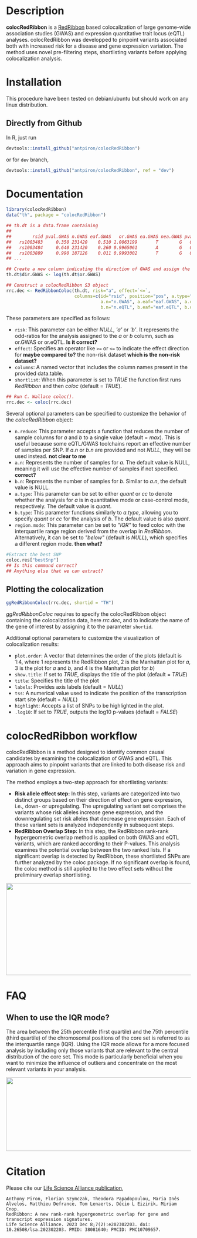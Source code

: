 # Description

__colocRedRibbon__ is a [RedRibbon](https://github.com/antpiron/RedRibbon) based colocalization of large genome-wide association studies (GWAS) and expression quantitative trait locus (eQTL) analyses. colocRedRibbon was developped to pinpoint variants associated both with increased risk for a disease and gene expression variation. The method uses novel pre-filtering steps, shortlisting variants before applying colocalization analysis. 


# Installation

This procedure have been tested on debian/ubuntu but should work on any linux distribution.

## Directly from Github

In R, just run

```R
devtools::install_github("antpiron/colocRedRibbon")
```

or for `dev` branch,

```R
devtools::install_github("antpiron/colocRedRibbon", ref = "dev")
```

# Documentation

```R
library(colocRedRibbon)
data("th", package = "colocRedRibbon")

## th.dt is a data.frame containing
## 
##        rsid pval.GWAS n.GWAS eaf.GWAS   or.GWAS ea.GWAS nea.GWAS pval.eQTL       pos n.eQTL zscore.eQTL ea.eQTL nea.eQTL eaf.eQTL
##   rs1003483     0.350 231420    0.510 1.0063199       T        G   0.68710   2167543    404       0.403       T        G    0.510
##   rs1003484     0.640 231420    0.260 0.9965061       A        G   0.92180   2167618    404      -0.098       A        G    0.260
##   rs1003889     0.990 187126    0.011 0.9993002       T        G   0.58720   1970108    317       0.543       T        G    0.011
## ...

## Create a new column indicating the direction of GWAS and assign the logarithms of the odds ratio of GWAS
th.dt$dir.GWAS <- log(th.dt$or.GWAS)

## Construct a colocRedRibbon S3 object
rrc.dec <- RedRibbonColoc(th.dt, risk="a", effect=`<=`,
                          columns=c(id="rsid", position="pos", a.type="cc", a="pval.GWAS", b="pval.eQTL",
                                    a.n="n.GWAS", a.eaf="eaf.GWAS", a.dir="dir.GWAS", 
                                    b.n="n.eQTL", b.eaf="eaf.eQTL", b.dir="zscore.eQTL"))
```
These parameters are specified as follows: <br/> 
*  ```risk```: This parameter can be either _NULL_, _'a'_ or _'b'_. It represents the odd-ratios for the analysis assigned to the _a_ or _b_ column, such as or.GWAS or or.eQTL. __Is it correct?__
*  ```effect```: Specifies an operator like `>=` or `<=` to indicate the effect direction for __maybe compared to?__ the non-risk dataset __which is the non-risk dataset?__
*  ```columns```: A named vector that includes the column names present in the provided data.table.
*  ```shortlist```: When this parameter is set to _TRUE_ the function first runs _RedRibbon_ and then _coloc_ (default = _TRUE_).

```R
## Run C. Wallace coloc(). 
rrc.dec <- coloc(rrc.dec)
```
Several optional parameters can be specified to customize the behavior of the _colocRedRibbon_ object: <br/> 
*  ```n.reduce```: This parameter accepts a function that reduces the number of sample columns for _a_ and _b_ to a single value (default = _max_). This is useful because some eQTL/GWAS toolchains report an effective number of samples per SNP. If _a.n_ or _b.n_ are provided and not _NULL_, they will be used instead.  __not clear to me__
*  ```a.n```: Represents the number of samples for _a_. The default value is NULL, meaning it will use the effective number of samples if not specified. __correct?__
*   ```b.n```: Represents the number of samples for _b_. Similar to _a.n_, the default value is NULL.
*   ```a.type```: This parameter can be set to either _quant_ or _cc_ to denote whether the analysis for _a_ is in quantitative mode or case-control mode, respectively. The default value is _quant_.
*   ```b.type```: This parameter functions similarly to _a.type_, allowing you to specify _quant_ or _cc_ for the analysis of _b_. The default value is also _quant_.
*   ```region.mode```: This parameter can be set to _"IQR"_ to feed coloc with the interquartile range region derived from the overlap in _RedRibbon_. Alternatively, it can be set to _"below"_ (default is _NULL_), which specifies a different region mode. __then what?__ 

```R
#Extract the best SNP
coloc.res["bestSnp"]
## Is this command correct?
## Anything else that we can extract?
```
## Plotting the colocalization 

```R
ggRedRibbonColoc(rrc.dec, shortid = "TH")
```

_ggRedRibbonColoc_ requires to specify the colocRedRibbon object containing the colocalization data, here _rrc.dec_, and to indicate the name of the gene of interest by assigning it to the parameter ```shortid```. <br/>

Additional optional parameters to customize the visualization of colocalization results: <br/>

*  ```plot.order```: A vector that determines the order of the plots (default is 1:4, where 1 represents the RedRibbon plot, 2 is the Manhattan plot for _a_, 3 is the plot for _a_ and _b_, and 4 is the Manhattan plot for _b_) 
*  ```show.title```: If set to _TRUE_, displays the title of the plot (default = _TRUE_)
*  ```title```: Specifies the title of the plot
*  ```labels```: Provides axis labels (default = _NULL_)
*  ```tss```: A numerical value used to indicate the position of the transcription start site (default = _NULL_)
*  ```highlight```: Accepts a list of SNPs to be highlighted in the plot.
*  ```.log10```: If set to _TRUE_, outputs the log10 p-values (default = _FALSE_)

# colocRedRibbon workflow
colocRedRibbon is a method designed to identify common causal candidates by examining the colocalization of GWAS and eQTL. This approach aims to pinpoint variants that are linked to both disease risk and variation in gene expression. <br/>

The method employs a two-step approach for shortlisting variants: 
-  __Risk allele effect step:__  In this step, variants are categorized into two distinct groups based on their direction of effect on gene expression, i.e., down- or upregulating. The upregulating variant set comprises the variants whose risk alleles increase gene expression, and the downregulating set risk alleles that decrease gene expression. Each of these variant sets is analyzed independently in subsequent steps.
-  __RedRibbon Overlap Step:__ In this step, the RedRibbon rank-rank hypergeometric overlap method is applied on both GWAS and eQTL variants, which are ranked according to their P-values. This analysis examines the potential overlap between the two ranked lists. If a significant overlap is detected by RedRibbon, these shortlisted SNPs are further analyzed by the coloc package. If no significant overlap is found, the coloc method is still applied to the two effect sets without the preliminary overlap shortlisting. <br/>
<p align="center">
<img src="https://github.com/user-attachments/assets/6c1e4cb5-d331-428e-9002-fec2e2e6976f" width="2500" height="250">
</p>

# FAQ

## When to use the IQR mode?
The area between the 25th percentile (first quartile) and the 75th percentile (third quartile) of the chromosomal positions of the core set is referred to as the interquartile range (IQR).
Using the IQR mode allows for a more focused analysis by including only those variants that are relevant to the central distribution of the core set. This mode is particularly beneficial when you want to minimize the influence of outliers and concentrate on the most relevant variants in your analysis. <br/>

<p align="center">
<img src="https://github.com/user-attachments/assets/dcb95536-9a13-4de4-85b4-31d2a88a2c1e" width="700" height="200">
</p>

# Citation

Please cite our [Life Science Alliance publication](https://doi.org/10.26508/lsa.202302203),

```text
Anthony Piron, Florian Szymczak, Theodora Papadopoulou, Maria Inês Alvelos, Matthieu Defrance, Tom Lenaerts, Décio L Eizirik, Miriam Cnop.
RedRibbon: A new rank-rank hypergeometric overlap for gene and transcript expression signatures.
Life Science Alliance. 2023 Dec 8;7(2):e202302203. doi: 10.26508/lsa.202302203. PMID: 38081640; PMCID: PMC10709657.
```
